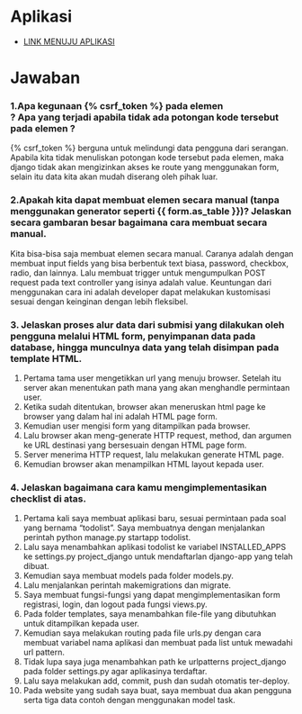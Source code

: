 # Aplikasi
- [LINK MENUJU APLIKASI](https://tugas2naiya.herokuapp.com/todolist/login/)

# Jawaban
### 1.Apa kegunaan {% csrf_token %} pada elemen <form>? Apa yang terjadi apabila tidak ada potongan kode tersebut pada elemen <form>?

{% csrf_token %} berguna untuk melindungi data pengguna dari serangan. Apabila kita tidak menuliskan potongan kode tersebut pada elemen, maka django tidak akan mengizinkan akses ke route yang menggunakan form, selain itu data kita akan mudah diserang oleh pihak luar.

### 2.Apakah kita dapat membuat elemen <form> secara manual (tanpa menggunakan generator seperti {{ form.as_table }})? Jelaskan secara gambaran besar bagaimana cara membuat <form> secara manual.

Kita bisa-bisa saja membuat elemen <form> secara manual. Caranya adalah dengan membuat input fields yang bisa berbentuk text biasa, password, checkbox, radio, dan lainnya.  Lalu membuat trigger untuk mengumpulkan POST request pada text controller yang isinya adalah value. Keuntungan dari menggunakan cara ini adalah developer dapat melakukan kustomisasi sesuai dengan keinginan dengan lebih fleksibel.

### 3. Jelaskan proses alur data dari submisi yang dilakukan oleh pengguna melalui HTML form, penyimpanan data pada database, hingga munculnya data yang telah disimpan pada template HTML.

1. Pertama tama user mengetikkan url yang menuju browser. Setelah itu server akan menentukan path mana yang akan menghandle permintaan user. 
2. Ketika sudah ditentukan, browser akan meneruskan html page ke browser yang dalam hal ini adalah HTML page form.
3. Kemudian user mengisi form yang ditampilkan pada browser.
4. Lalu browser akan meng-generate HTTP request, method, dan argumen ke URL destinasi yang bersesuain dengan HTML page form.
5. Server menerima HTTP request, lalu melakukan generate HTML page.
6. Kemudian browser akan menampilkan HTML layout kepada user.

### 4.  Jelaskan bagaimana cara kamu mengimplementasikan checklist di atas.

1. Pertama kali saya membuat aplikasi baru, sesuai permintaan pada soal yang bernama “todolist”. Saya membuatnya dengan menjalankan perintah python manage.py startapp todolist.
2. Lalu saya menambahkan aplikasi todolist ke variabel INSTALLED_APPS ke settings.py project_django untuk mendaftarlan django-app yang telah dibuat.
3. Kemudian saya membuat models pada folder models.py.
4. Lalu menjalankan perintah makemigrations dan migrate.
5. Saya membuat fungsi-fungsi yang dapat mengimplementasikan form registrasi, login, dan logout pada fungsi views.py.
6. Pada folder templates, saya menambahkan file-file yang dibutuhkan untuk ditampilkan kepada user.
7. Kemudian saya melakukan routing pada file urls.py dengan cara membuat variabel nama aplikasi dan membuat pada list untuk mewadahi url pattern.
8. Tidak lupa saya juga menambahkan path ke urlpatterns project_django pada folder settings.py agar aplikasinya terdaftar.
9. Lalu saya melakukan add, commit, push dan sudah otomatis ter-deploy.
10. Pada website yang sudah saya buat, saya membuat dua akan pengguna serta tiga data contoh dengan menggunakan model task.
